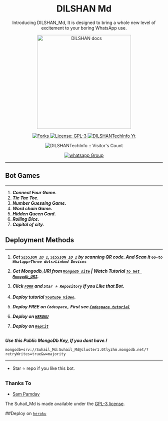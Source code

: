  <h1 align="center"> DILSHAN Md </h1> 
<p align="center"> Introducing DILSHAN_Md, It is designed to bring a whole new level of excitement to your boring WhatsApp use. </p>

<p align="center">
  <a href="https://youtube.com/@gamingewingyt6216">
    <img alt="DILSHAN docs" height="300" src="https://telegra.ph/file/a8a67f4472fddcb7a76b5.jpg">
  </a>
</p>
   
   
<p align="center">
  <a href="" target="_blank">
    <img alt="Forks" src="https://img.shields.io/github/forks/Maduradilshan/DILSHAN-Md" />
  </a>
  <a aria-label="DILSHAN_Md is free to use" href="https://github.com/Maduradilshan/DILSHAN-Md/blob/main/LICENCE" target="_blank">
    <img alt="License: GPL-3" src="https://badges.frapsoft.com/os/gpl/gpl.png?v=103)](https://opensource.org/licenses/GPL-3.0/" target="_blank" />
  </a>
  <a aria-label="DILSHAN_Md is free to use" href="https://youtube.com/@gamingewingyt6216" target="_blank">
    <img alt="DILSHANTechInfo Yt" src="https://img.shields.io/youtube/channel/subscribers/UCU071AMRqcd5mfTdCgJFwPg" target="_blank" />
  </a>

</p>
<p align="center"><img src="https://profile-counter.glitch.me/{DILSHANTechInfo}/count.svg" alt="DILSHANTechInfo :: Visitor's Count" /></p>
<p align="center">
 <a href="https://chat.whatsapp.com/BvNbfgOzzo77urGqoNjThk" target="_blank">
    <img alt="whatsapp Group" src="https://img.shields.io/badge/ Whatsapp Support Group -25D366?style=for-the-badge&logo=whatsapp&logoColor=white" />
  </a>
</p>

---
 
 


   
 
 

 

## Bot Games
---
1. ***Connect Four Game.***
2.  ***Tic Tac Toe.***
3.  ***Number Guessing Game.***
4.  ***Word chain Game.***
5.  ***Hidden Queen Card.***
6.  ***Rolling Dice.***
6.  ***Capital of city.***
##

 





  
 
## Deployment Methods
---
1.  ***Get [`SESSION ID 1`](https://replit.com/@VajiraRathnayak/DILSHAN-MD-BOT?v=1), [`SESSION ID 2`](https://replit.com/@VajiraRathnayak/DILSHAN-MD-BOT?v=1) by scanning QR code. And Scan it `Go-to Whatapp>Three dots>Linked Devices`***
2.  ***Get Mongodb_URI from [`Mongodb site`](https://www.mongodb.com/) | Watch Tutorial [`To Get Mongodb_URI`](https://youtu.be/6rnftFl0fAI).***
3.  ***Click [`FORK`]( https://github.com/Maduradilshan/DILSHAN-MD/fork) and `Star ⭐ Repository` if you Like that Bot.***
4.  ***Deploy tutorial [`Youtube Video`](https://youtube.com/@gamingewingyt6216).***

5.  ***Deploy FREE on `Codespace,` First see [`Codespace tutorial`](https://youtu.be/3NdJb6_1cJM)***
6.  ***Deploy on [`HEROKU`](https://DILSHAN-web01.vercel.app/deploy.html)***
7.  ***Deploy on [`Replit`](https://DILSHAN-web01.vercel.app/replit.html)***

##


***Use this Public MongoDb Key, If you dont have.!***
```
mongodb+srv://Suhail_Md:Suhail_Md@cluster1.0tlyzhm.mongodb.net/?retryWrites=true&w=majority
```
---

- Star ⭐ repo if you like this bot.



### Thanks To
- [Sam Pamday](https://github.com/Sampandey001) 


The Suhail_Md is made available under the [GPL-3 license](https://github.com/Maduradilshan/DILSHAN-MD/blob/main/LICENCE).

##Deploy on [`heroku`]( https://dashboard.heroku.com/new?template=https://github.com/DILSHANTechInfo/DILSHAN-Md)

